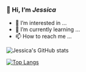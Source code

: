 ### 👋 Hi, I’m _Jessica_
* 👀 I’m interested in ...
* 🌱 I’m currently learning ...
* 📫 How to reach me ...

<!---
Jessica-Schlagenauf/Jessica-Schlagenauf is a ✨ special ✨ repository because its `README.md` (this file) appears on your GitHub profile.
You can click the Preview link to take a look at your changes.
--->
![Jessica's GitHub stats](https://github-readme-stats.vercel.app/api?username=Jessica-Schlagenauf)

[![Top Langs](https://github-readme-stats.vercel.app/api/top-langs/?username=Jessica-Schlagenauf)](https://github.com/Jessica-SChlagenauf/github-readme-stats)
